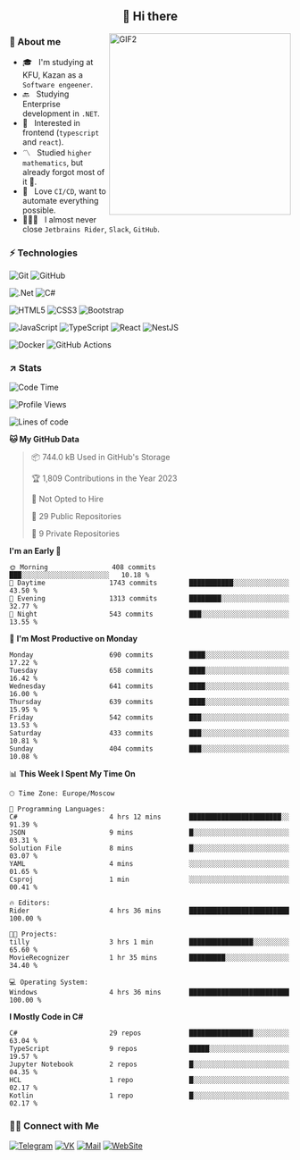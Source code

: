 <h2 align="center">👋 Hi there</h1>
<img align="right" alt="GIF2" src="https://user-images.githubusercontent.com/77479370/183249372-b46e9216-d622-4f3a-ad67-84b1a2c3049c.gif" width="325"/>


<h3>🧐 About me</h3>

- 🎓 &nbsp; I'm studying at KFU, Kazan as a `Software engeener`.
- 🔙 &nbsp; Studying Enterprise development in `.NET`.
- 💠 &nbsp; Interested in frontend (`typescript` and `react`).
- 〽️ &nbsp; Studied `higher mathematics`, but already forgot most of it 🤪.
- 💚 &nbsp; Love `CI/CD`, want to automate everything possible.
- 👨🏻‍💻 &nbsp; I almost never close `Jetbrains Rider`, `Slack`, `GitHub`. 


<h3>⚡ Technologies</h3>

![Git](https://img.shields.io/badge/git-%23F05033.svg?style=for-the-badge&logo=git&logoColor=white)
![GitHub](https://img.shields.io/badge/GitHub-100000?style=for-the-badge&logo=github&logoColor=white)

![.Net](https://img.shields.io/badge/.NET-5C2D91?style=for-the-badge&logo=.net&logoColor=white)
![C#](https://img.shields.io/badge/c%23-%23239120.svg?style=for-the-badge&logo=c-sharp&logoColor=white)

![HTML5](https://img.shields.io/badge/html5-%23E34F26.svg?style=for-the-badge&logo=html5&logoColor=white)
![CSS3](https://img.shields.io/badge/css3-%231572B6.svg?style=for-the-badge&logo=css3&logoColor=white)
![Bootstrap](https://img.shields.io/badge/Bootstrap-563D7C?style=for-the-badge&logo=bootstrap&logoColor=white)

![JavaScript](https://img.shields.io/badge/javascript-%23323330.svg?style=for-the-badge&logo=javascript&logoColor=%23F7DF1E)
![TypeScript](https://img.shields.io/badge/typescript-%23007ACC.svg?style=for-the-badge&logo=typescript&logoColor=white)
![React](https://img.shields.io/badge/react-%2320232a.svg?style=for-the-badge&logo=react&logoColor=%2361DAFB)
![NestJS](https://img.shields.io/badge/nestjs-E0234E?style=for-the-badge&logo=nestjs&logoColor=white)

![Docker](https://img.shields.io/badge/docker-%230db7ed.svg?style=for-the-badge&logo=docker&logoColor=white)
![GitHub Actions](https://img.shields.io/badge/github%20actions-%232671E5.svg?style=for-the-badge&logo=githubactions&logoColor=white)


<h3>↗️ Stats</h3>


<!--START_SECTION:waka-->
![Code Time](http://img.shields.io/badge/Code%20Time-866%20hrs%207%20mins-blue)

![Profile Views](http://img.shields.io/badge/Profile%20Views-40-blue)

![Lines of code](https://img.shields.io/badge/From%20Hello%20World%20I%27ve%20Written-2.7%20million%20lines%20of%20code-blue)

**🐱 My GitHub Data** 

> 📦 744.0 kB Used in GitHub's Storage 
 > 
> 🏆 1,809 Contributions in the Year 2023
 > 
> 🚫 Not Opted to Hire
 > 
> 📜 29 Public Repositories 
 > 
> 🔑 9 Private Repositories 
 > 
**I'm an Early 🐤** 

```text
🌞 Morning                408 commits         ███░░░░░░░░░░░░░░░░░░░░░░   10.18 % 
🌆 Daytime                1743 commits        ███████████░░░░░░░░░░░░░░   43.50 % 
🌃 Evening                1313 commits        ████████░░░░░░░░░░░░░░░░░   32.77 % 
🌙 Night                  543 commits         ███░░░░░░░░░░░░░░░░░░░░░░   13.55 % 
```
📅 **I'm Most Productive on Monday** 

```text
Monday                   690 commits         ████░░░░░░░░░░░░░░░░░░░░░   17.22 % 
Tuesday                  658 commits         ████░░░░░░░░░░░░░░░░░░░░░   16.42 % 
Wednesday                641 commits         ████░░░░░░░░░░░░░░░░░░░░░   16.00 % 
Thursday                 639 commits         ████░░░░░░░░░░░░░░░░░░░░░   15.95 % 
Friday                   542 commits         ███░░░░░░░░░░░░░░░░░░░░░░   13.53 % 
Saturday                 433 commits         ███░░░░░░░░░░░░░░░░░░░░░░   10.81 % 
Sunday                   404 commits         ███░░░░░░░░░░░░░░░░░░░░░░   10.08 % 
```


📊 **This Week I Spent My Time On** 

```text
🕑︎ Time Zone: Europe/Moscow

💬 Programming Languages: 
C#                       4 hrs 12 mins       ███████████████████████░░   91.39 % 
JSON                     9 mins              █░░░░░░░░░░░░░░░░░░░░░░░░   03.31 % 
Solution File            8 mins              █░░░░░░░░░░░░░░░░░░░░░░░░   03.07 % 
YAML                     4 mins              ░░░░░░░░░░░░░░░░░░░░░░░░░   01.65 % 
Csproj                   1 min               ░░░░░░░░░░░░░░░░░░░░░░░░░   00.41 % 

🔥 Editors: 
Rider                    4 hrs 36 mins       █████████████████████████   100.00 % 

🐱‍💻 Projects: 
tilly                    3 hrs 1 min         ████████████████░░░░░░░░░   65.60 % 
MovieRecognizer          1 hr 35 mins        █████████░░░░░░░░░░░░░░░░   34.40 % 

💻 Operating System: 
Windows                  4 hrs 36 mins       █████████████████████████   100.00 % 
```

**I Mostly Code in C#** 

```text
C#                       29 repos            ████████████████░░░░░░░░░   63.04 % 
TypeScript               9 repos             █████░░░░░░░░░░░░░░░░░░░░   19.57 % 
Jupyter Notebook         2 repos             █░░░░░░░░░░░░░░░░░░░░░░░░   04.35 % 
HCL                      1 repo              █░░░░░░░░░░░░░░░░░░░░░░░░   02.17 % 
Kotlin                   1 repo              █░░░░░░░░░░░░░░░░░░░░░░░░   02.17 % 
```




<!--END_SECTION:waka-->


<h3> 🤝🏻 Connect with Me </h3>

[![Telegram](https://img.shields.io/badge/Telegram-2CA5E0?style=for-the-badge&logo=telegram&logoColor=white)](https://t.me/ASLipatov)
[![VK](https://img.shields.io/badge/вконтакте-%232E87FB.svg?&style=for-the-badge&logo=vk&logoColor=white)](https://vk.com/lipatov.alexander)
[![Mail](https://img.shields.io/badge/Email-red?&style=for-the-badge&logo=Mail.Ru)](mailto:lipatov.work@bk.ru)
[![WebSite](https://img.shields.io/badge/-lipatovalexander.github.io-green?style=for-the-badge)](https://lipatovalexander.github.io)
